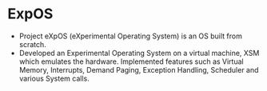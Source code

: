 # ExpOS

* Project eXpOS (eXperimental Operating System) is an OS built from scratch. 
* Developed an Experimental Operating System on a virtual machine, XSM which emulates the hardware. Implemented features such as Virtual Memory, Interrupts, Demand Paging, Exception Handling, Scheduler and various System calls.
